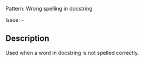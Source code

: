 Pattern: Wrong spelling in docstring

Issue: -

## Description

Used when a word in docstring is not spelled correctly.